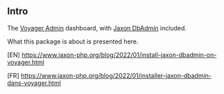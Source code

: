 ## Intro

The [Voyager Admin](https://voyager.devdojo.com/) dashboard, with [Jaxon DbAdmin](https://github.com/lagdo/jaxon-dbadmin) included.

What this package is about is presented here.

[EN] https://www.jaxon-php.org/blog/2022/01/install-jaxon-dbadmin-on-voyager.html

[FR] https://www.jaxon-php.org/blog/2022/01/installer-jaxon-dbadmin-dans-voyager.html
